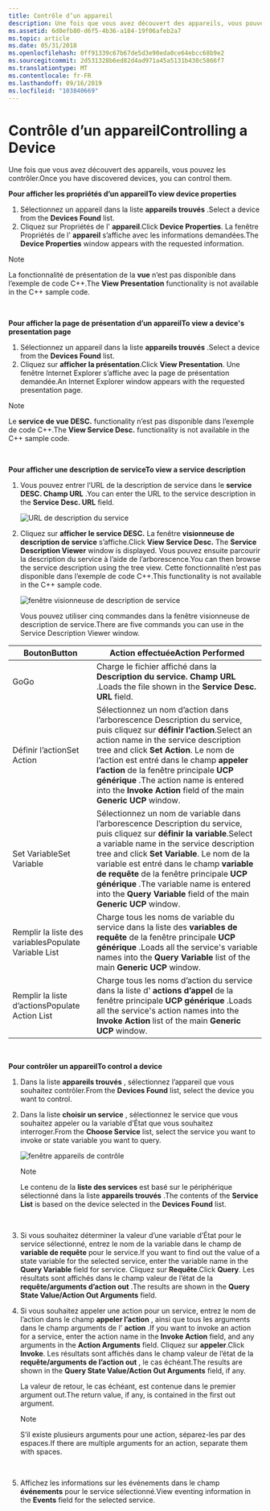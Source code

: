 ```yaml
---
title: Contrôle d’un appareil
description: Une fois que vous avez découvert des appareils, vous pouvez les contrôler.
ms.assetid: 6d0efb80-d6f5-4b36-a184-19f06afeb2a7
ms.topic: article
ms.date: 05/31/2018
ms.openlocfilehash: 0ff91339c67b67de5d3e90eda0ce64ebcc68b9e2
ms.sourcegitcommit: 2d531328b6ed82d4ad971a45a5131b430c5866f7
ms.translationtype: MT
ms.contentlocale: fr-FR
ms.lasthandoff: 09/16/2019
ms.locfileid: "103840669"
---
```

# <a name="controlling-a-device"></a><span data-ttu-id="c5b64-103">Contrôle d’un appareil</span><span class="sxs-lookup"><span data-stu-id="c5b64-103">Controlling a Device</span></span>

<span data-ttu-id="c5b64-104">Une fois que vous avez découvert des appareils, vous pouvez les contrôler.</span><span class="sxs-lookup"><span data-stu-id="c5b64-104">Once you have discovered devices, you can control them.</span></span>

<span data-ttu-id="c5b64-105">**Pour afficher les propriétés d’un appareil**</span><span class="sxs-lookup"><span data-stu-id="c5b64-105">**To view device properties**</span></span>

1.  <span data-ttu-id="c5b64-106">Sélectionnez un appareil dans la liste **appareils trouvés** .</span><span class="sxs-lookup"><span data-stu-id="c5b64-106">Select a device from the **Devices Found** list.</span></span>
2.  <span data-ttu-id="c5b64-107">Cliquez sur Propriétés de l' **appareil**.</span><span class="sxs-lookup"><span data-stu-id="c5b64-107">Click **Device Properties**.</span></span> <span data-ttu-id="c5b64-108">La fenêtre Propriétés de l' **appareil** s’affiche avec les informations demandées.</span><span class="sxs-lookup"><span data-stu-id="c5b64-108">The **Device Properties** window appears with the requested information.</span></span>

> [!Note]  
> <span data-ttu-id="c5b64-109">La fonctionnalité de présentation de la **vue** n’est pas disponible dans l’exemple de code C++.</span><span class="sxs-lookup"><span data-stu-id="c5b64-109">The **View Presentation** functionality is not available in the C++ sample code.</span></span>

 

<span data-ttu-id="c5b64-110">**Pour afficher la page de présentation d’un appareil**</span><span class="sxs-lookup"><span data-stu-id="c5b64-110">**To view a device's presentation page**</span></span>

1.  <span data-ttu-id="c5b64-111">Sélectionnez un appareil dans la liste **appareils trouvés** .</span><span class="sxs-lookup"><span data-stu-id="c5b64-111">Select a device from the **Devices Found** list.</span></span>
2.  <span data-ttu-id="c5b64-112">Cliquez sur **afficher la présentation**.</span><span class="sxs-lookup"><span data-stu-id="c5b64-112">Click **View Presentation**.</span></span> <span data-ttu-id="c5b64-113">Une fenêtre Internet Explorer s’affiche avec la page de présentation demandée.</span><span class="sxs-lookup"><span data-stu-id="c5b64-113">An Internet Explorer window appears with the requested presentation page.</span></span>

> [!Note]  
> <span data-ttu-id="c5b64-114">Le **service de vue DESC.** functionality n’est pas disponible dans l’exemple de code C++.</span><span class="sxs-lookup"><span data-stu-id="c5b64-114">The **View Service Desc.** functionality is not available in the C++ sample code.</span></span>

 

<span data-ttu-id="c5b64-115">**Pour afficher une description de service**</span><span class="sxs-lookup"><span data-stu-id="c5b64-115">**To view a service description**</span></span>

1.  <span data-ttu-id="c5b64-116">Vous pouvez entrer l’URL de la description de service dans le **service DESC. Champ URL** .</span><span class="sxs-lookup"><span data-stu-id="c5b64-116">You can enter the URL to the service description in the **Service Desc. URL** field.</span></span>

    ![URL de description du service](images/ucp-url.png)

2.  <span data-ttu-id="c5b64-118">Cliquez sur **afficher le service DESC.** La fenêtre **visionneuse de description de service** s’affiche.</span><span class="sxs-lookup"><span data-stu-id="c5b64-118">Click **View Service Desc.** The **Service Description Viewer** window is displayed.</span></span> <span data-ttu-id="c5b64-119">Vous pouvez ensuite parcourir la description du service à l’aide de l’arborescence.</span><span class="sxs-lookup"><span data-stu-id="c5b64-119">You can then browse the service description using the tree view.</span></span> <span data-ttu-id="c5b64-120">Cette fonctionnalité n’est pas disponible dans l’exemple de code C++.</span><span class="sxs-lookup"><span data-stu-id="c5b64-120">This functionality is not available in the C++ sample code.</span></span>

    ![fenêtre visionneuse de description de service](images/ucp-serv.png)

    <span data-ttu-id="c5b64-122">Vous pouvez utiliser cinq commandes dans la fenêtre visionneuse de description de service.</span><span class="sxs-lookup"><span data-stu-id="c5b64-122">There are five commands you can use in the Service Description Viewer window.</span></span>



| <span data-ttu-id="c5b64-123">Bouton</span><span class="sxs-lookup"><span data-stu-id="c5b64-123">Button</span></span>                 | <span data-ttu-id="c5b64-124">Action effectuée</span><span class="sxs-lookup"><span data-stu-id="c5b64-124">Action Performed</span></span>                                                                                                                                                                      |
|------------------------|---------------------------------------------------------------------------------------------------------------------------------------------------------------------------------------|
| <span data-ttu-id="c5b64-125">Go</span><span class="sxs-lookup"><span data-stu-id="c5b64-125">Go</span></span>                     | <span data-ttu-id="c5b64-126">Charge le fichier affiché dans la **Description du service. Champ URL** .</span><span class="sxs-lookup"><span data-stu-id="c5b64-126">Loads the file shown in the **Service Desc. URL** field.</span></span>                                                                                                                              |
| <span data-ttu-id="c5b64-127">Définir l’action</span><span class="sxs-lookup"><span data-stu-id="c5b64-127">Set Action</span></span>             | <span data-ttu-id="c5b64-128">Sélectionnez un nom d’action dans l’arborescence Description du service, puis cliquez sur **définir l’action**.</span><span class="sxs-lookup"><span data-stu-id="c5b64-128">Select an action name in the service description tree and click **Set Action**.</span></span> <span data-ttu-id="c5b64-129">Le nom de l’action est entré dans le champ **appeler l’action** de la fenêtre principale **UCP générique** .</span><span class="sxs-lookup"><span data-stu-id="c5b64-129">The action name is entered into the **Invoke Action** field of the main **Generic UCP** window.</span></span>       |
| <span data-ttu-id="c5b64-130">Set Variable</span><span class="sxs-lookup"><span data-stu-id="c5b64-130">Set Variable</span></span>           | <span data-ttu-id="c5b64-131">Sélectionnez un nom de variable dans l’arborescence Description du service, puis cliquez sur **définir la variable**.</span><span class="sxs-lookup"><span data-stu-id="c5b64-131">Select a variable name in the service description tree and click **Set Variable**.</span></span> <span data-ttu-id="c5b64-132">Le nom de la variable est entré dans le champ **variable de requête** de la fenêtre principale **UCP générique** .</span><span class="sxs-lookup"><span data-stu-id="c5b64-132">The variable name is entered into the **Query Variable** field of the main **Generic UCP** window.</span></span> |
| <span data-ttu-id="c5b64-133">Remplir la liste des variables</span><span class="sxs-lookup"><span data-stu-id="c5b64-133">Populate Variable List</span></span> | <span data-ttu-id="c5b64-134">Charge tous les noms de variable du service dans la liste des **variables de requête** de la fenêtre principale **UCP générique** .</span><span class="sxs-lookup"><span data-stu-id="c5b64-134">Loads all the service's variable names into the **Query Variable** list of the main **Generic UCP** window.</span></span>                                                                           |
| <span data-ttu-id="c5b64-135">Remplir la liste d’actions</span><span class="sxs-lookup"><span data-stu-id="c5b64-135">Populate Action List</span></span>   | <span data-ttu-id="c5b64-136">Charge tous les noms d’action du service dans la liste d' **actions d’appel** de la fenêtre principale **UCP générique** .</span><span class="sxs-lookup"><span data-stu-id="c5b64-136">Loads all the service's action names into the **Invoke Action** list of the main **Generic UCP** window.</span></span>                                                                              |



 

<span data-ttu-id="c5b64-137">**Pour contrôler un appareil**</span><span class="sxs-lookup"><span data-stu-id="c5b64-137">**To control a device**</span></span>

1.  <span data-ttu-id="c5b64-138">Dans la liste **appareils trouvés** , sélectionnez l’appareil que vous souhaitez contrôler.</span><span class="sxs-lookup"><span data-stu-id="c5b64-138">From the **Devices Found** list, select the device you want to control.</span></span>
2.  <span data-ttu-id="c5b64-139">Dans la liste **choisir un service** , sélectionnez le service que vous souhaitez appeler ou la variable d’État que vous souhaitez interroger.</span><span class="sxs-lookup"><span data-stu-id="c5b64-139">From the **Choose Service** list, select the service you want to invoke or state variable you want to query.</span></span>

    ![fenêtre appareils de contrôle](images/ucp-contr.png)

    > [!Note]  
    > <span data-ttu-id="c5b64-141">Le contenu de la **liste des services** est basé sur le périphérique sélectionné dans la liste **appareils trouvés** .</span><span class="sxs-lookup"><span data-stu-id="c5b64-141">The contents of the **Service List** is based on the device selected in the **Devices Found** list.</span></span>

     

3.  <span data-ttu-id="c5b64-142">Si vous souhaitez déterminer la valeur d’une variable d’État pour le service sélectionné, entrez le nom de la variable dans le champ de **variable de requête** pour le service.</span><span class="sxs-lookup"><span data-stu-id="c5b64-142">If you want to find out the value of a state variable for the selected service, enter the variable name in the **Query Variable** field for service.</span></span> <span data-ttu-id="c5b64-143">Cliquez sur **Requête**.</span><span class="sxs-lookup"><span data-stu-id="c5b64-143">Click **Query**.</span></span> <span data-ttu-id="c5b64-144">Les résultats sont affichés dans le champ valeur de l’état de la **requête/arguments d’action out** .</span><span class="sxs-lookup"><span data-stu-id="c5b64-144">The results are shown in the **Query State Value/Action Out Arguments** field.</span></span>
4.  <span data-ttu-id="c5b64-145">Si vous souhaitez appeler une action pour un service, entrez le nom de l’action dans le champ **appeler l’action** , ainsi que tous les arguments dans le champ arguments de l' **action** .</span><span class="sxs-lookup"><span data-stu-id="c5b64-145">If you want to invoke an action for a service, enter the action name in the **Invoke Action** field, and any arguments in the **Action Arguments** field.</span></span> <span data-ttu-id="c5b64-146">Cliquez sur **appeler**.</span><span class="sxs-lookup"><span data-stu-id="c5b64-146">Click **Invoke**.</span></span> <span data-ttu-id="c5b64-147">Les résultats sont affichés dans le champ valeur de l’état de la **requête/arguments de l’action out** , le cas échéant.</span><span class="sxs-lookup"><span data-stu-id="c5b64-147">The results are shown in the **Query State Value/Action Out Arguments** field, if any.</span></span>

    <span data-ttu-id="c5b64-148">La valeur de retour, le cas échéant, est contenue dans le premier argument out.</span><span class="sxs-lookup"><span data-stu-id="c5b64-148">The return value, if any, is contained in the first out argument.</span></span>

    > [!Note]  
    > <span data-ttu-id="c5b64-149">S’il existe plusieurs arguments pour une action, séparez-les par des espaces.</span><span class="sxs-lookup"><span data-stu-id="c5b64-149">If there are multiple arguments for an action, separate them with spaces.</span></span>

     

5.  <span data-ttu-id="c5b64-150">Affichez les informations sur les événements dans le champ **événements** pour le service sélectionné.</span><span class="sxs-lookup"><span data-stu-id="c5b64-150">View eventing information in the **Events** field for the selected service.</span></span>

 

 




